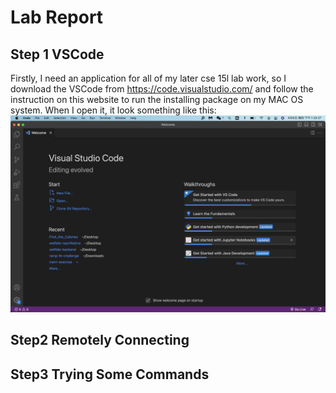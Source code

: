 # Lab Report
## Step 1 VSCode 
Firstly, I need an application for all of my later cse 15l lab work, so I download the VSCode from  https://code.visualstudio.com/ and follow the instruction on this website to run the installing package on my MAC OS system. 
When I open it, it look something like this:
![Image](Assets/VSCode.png)
## Step2 Remotely Connecting

## Step3 Trying Some Commands

